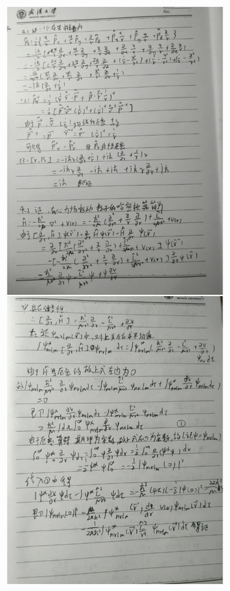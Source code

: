 ![](https://github.com/whobuki/computational_physics_N2014301020056/blob/master/1/1479876441425.jpg)
![](https://github.com/whobuki/computational_physics_N2014301020056/blob/master/1/1479876452388.jpg)
